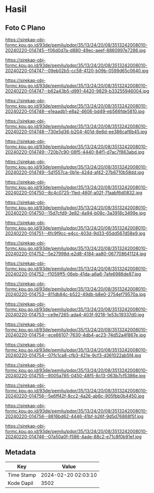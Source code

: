 # Hasil

## Foto C Plano

https://sirekap-obj-formc.kpu.go.id/93de/pemilu/pdpr/35/13/24/20/08/3513242008010-20240220-014745--f06d0d7a-d880-49ec-aeef-8860997e7286.jpg

https://sirekap-obj-formc.kpu.go.id/93de/pemilu/pdpr/35/13/24/20/08/3513242008010-20240220-014747--09eb02b5-cc58-4120-b09b-0599d65c0640.jpg

https://sirekap-obj-formc.kpu.go.id/93de/pemilu/pdpr/35/13/24/20/08/3513242008010-20240220-014747--b62a43b5-d991-4420-9829-b33255946004.jpg

https://sirekap-obj-formc.kpu.go.id/93de/pemilu/pdpr/35/13/24/20/08/3513242008010-20240220-014748--e1eaadb1-e8a2-4606-bd49-eb566fde5810.jpg

https://sirekap-obj-formc.kpu.go.id/93de/pemilu/pdpr/35/13/24/20/08/3513242008010-20240220-014748--730e5d36-b204-401d-8e6d-ee386caf6b45.jpg

https://sirekap-obj-formc.kpu.go.id/93de/pemilu/pdpr/35/13/24/20/08/3513242008010-20240220-014749--720b7c90-08f5-4440-84f1-d7ac7f863abd.jpg

https://sirekap-obj-formc.kpu.go.id/93de/pemilu/pdpr/35/13/24/20/08/3513242008010-20240220-014749--5d1557ca-0b1e-424d-af42-27b6710b58dd.jpg

https://sirekap-obj-formc.kpu.go.id/93de/pemilu/pdpr/35/13/24/20/08/3513242008010-20240220-014750--8c4c0725-11ed-460f-a02f-7faabf6d0832.jpg

https://sirekap-obj-formc.kpu.go.id/93de/pemilu/pdpr/35/13/24/20/08/3513242008010-20240220-014750--15d7cfd9-3e82-4a94-b08c-3a3918c3499e.jpg

https://sirekap-obj-formc.kpu.go.id/93de/pemilu/pdpr/35/13/24/20/08/3513242008010-20240220-014751--4fc9f9cc-e4cc-403d-9d33-65dd567d58e9.jpg

https://sirekap-obj-formc.kpu.go.id/93de/pemilu/pdpr/35/13/24/20/08/3513242008010-20240220-014752--5e27998d-e2d8-4184-aa80-067708641124.jpg

https://sirekap-obj-formc.kpu.go.id/93de/pemilu/pdpr/35/13/24/20/08/3513242008010-20240220-014752--f1059ff5-06eb-41da-a6a6-7afe6986de87.jpg

https://sirekap-obj-formc.kpu.go.id/93de/pemilu/pdpr/35/13/24/20/08/3513242008010-20240220-014753--811db84c-b522-49db-b8e0-2754ef79570a.jpg

https://sirekap-obj-formc.kpu.go.id/93de/pemilu/pdpr/35/13/24/20/08/3513242008010-20240220-014753--ce9e7265-ada4-403f-9218-1e53c19337d0.jpg

https://sirekap-obj-formc.kpu.go.id/93de/pemilu/pdpr/35/13/24/20/08/3513242008010-20240220-014754--ece66107-7630-4db4-ac23-74d52a4f867e.jpg

https://sirekap-obj-formc.kpu.go.id/93de/pemilu/pdpr/35/13/24/20/08/3513242008010-20240220-014754--07fc1ca8-cfb3-421e-9cf3-d361022ab5f4.jpg

https://sirekap-obj-formc.kpu.go.id/93de/pemilu/pdpr/35/13/24/20/08/3513242008010-20240220-014755--9005a785-0450-48f5-8c13-063b7cf5386e.jpg

https://sirekap-obj-formc.kpu.go.id/93de/pemilu/pdpr/35/13/24/20/08/3513242008010-20240220-014756--5e6ff42f-8cc2-4a26-ab6c-905fbb0b4450.jpg

https://sirekap-obj-formc.kpu.go.id/93de/pemilu/pdpr/35/13/24/20/08/3513242008010-20240220-014756--8816bd62-4446-41bf-b26f-9d5d76868f5f.jpg

https://sirekap-obj-formc.kpu.go.id/93de/pemilu/pdpr/35/13/24/20/08/3513242008010-20240220-014746--07a50a0f-f586-4ade-88c2-e71c8f0b91ef.jpg


## Metadata

| Key        | Value               |
| ---------- | ------------------- |
| Time Stamp | 2024-02-20 02:03:10 |
| Kode Dapil | 3502                |



